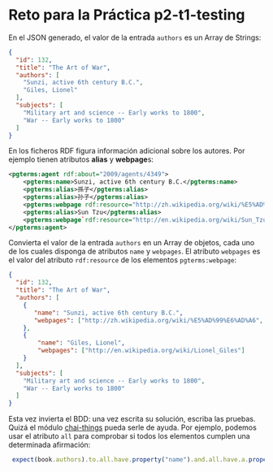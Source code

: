 # Reto para la Práctica p2-t1-testing

En el JSON generado, el valor de la entrada `authors` es un Array de Strings:


```json
{
  "id": 132,
  "title": "The Art of War",
  "authors": [
    "Sunzi, active 6th century B.C.",
    "Giles, Lionel"
  ],
  "subjects": [
    "Military art and science -- Early works to 1800",
    "War -- Early works to 1800"
  ]
}
```

En los ficheros RDF figura información adicional sobre los autores. Por ejemplo tienen atributos **alias**
y **webpage**s:

```xml
<pgterms:agent rdf:about="2009/agents/4349">
    <pgterms:name>Sunzi, active 6th century B.C.</pgterms:name>
    <pgterms:alias>孫子</pgterms:alias>
    <pgterms:alias>孙子</pgterms:alias>
    <pgterms:webpage rdf:resource="http://zh.wikipedia.org/wiki/%E5%AD%99%E6%AD%A6"/>
    <pgterms:alias>Sun Tzu</pgterms:alias>
    <pgterms:webpage`rdf:resource="http://en.wikipedia.org/wiki/Sun_Tzu"/>
</pgterms:agent>
```

Convierta el valor de la entrada `authors` en un Array
de objetos, cada uno de los cuales disponga de atributos `name` y `webpages`. 
El atributo `webpages` es el valor del atributo `rdf:resource` 
de los elementos `pgterms:webpage`:

```json
{
  "id": 132,
  "title": "The Art of War",
  "authors": [
    {
       "name": "Sunzi, active 6th century B.C.",
       "webpages": ["http://zh.wikipedia.org/wiki/%E5%AD%99%E6%AD%A6", "http://en.wikipedia.org/wiki/Sun_Tzu"]
    },
    {
        "name": "Giles, Lionel",
        "webpages": ["http://en.wikipedia.org/wiki/Lionel_Giles"]
    }
  ],
  "subjects": [
    "Military art and science -- Early works to 1800",
    "War -- Early works to 1800"
  ]
}
```

Esta vez invierta el BDD: una vez escrita su solución, escriba las pruebas.
Quizá el módulo [chai-things](https://www.npmjs.com/package/chai-things) pueda serle de ayuda.
Por ejemplo, podemos usar el atributo `all` para comprobar si todos los elementos
cumplen una determinada afirmación:

```js
 expect(book.authors).to.all.have.property("name").and.all.have.a.property("webpages");
 ```